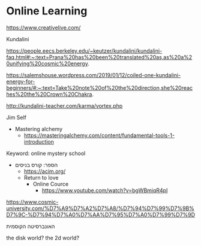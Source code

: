 # Online Learning

https://www.creativelive.com/

Kundalini

https://people.eecs.berkeley.edu/~keutzer/kundalini/kundalini-faq.html#:~:text=Prana%20has%20been%20translated%20as,as%20a%20unifying%20cosmic%20energy.

https://salemshouse.wordpress.com/2019/01/12/coiled-one-kundalini-energy-for-beginners/#:~:text=Take%20note%20of%20the%20direction,she%20reaches%20the%20Crown%20Chakra.

http://kundalini-teacher.com/karma/vortex.php

Jim Self

*   Mastering alchemy
    *   https://masteringalchemy.com/content/fundamental-tools-1-introduction

Keyword: online mystery school

*   הספר: קורס בניסים
    *   https://acim.org/
    *   Return to love
        *   Online Cource
            *   https://www.youtube.com/watch?v=bgWBmiqR4pI

https://www.cosmic-university.com/%D7%A9%D7%A2%D7%A8/%D7%94%D7%99%D7%9B%D7%9C-%D7%94%D7%A0%D7%AA%D7%95%D7%A0%D7%99%D7%9D

האונברסיטה הקוסמית

the disk world? the 2d world?
